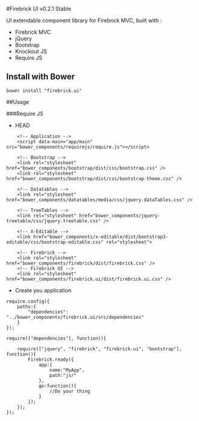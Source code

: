 #Firebrick UI v0.2.1 Stable

UI extendable component library for Firebrick MVC, built with :

* Firebrick MVC
* jQuery
* Bootstrap
* Knockout JS
* Require JS

## Install with Bower
```
bower install "firebrick.ui"
```
<!--
##Demo

Checkout the [Dashboard ](http://demo.firebrickjs.com) demo
-->
##Usage

###Require JS

* HEAD
```
	<!-- Application -->
	<script data-main="app/main" src="bower_components/requirejs/require.js"></script>
	
	<!-- Bootstrap -->
	<link rel="stylesheet" href="bower_components/bootstrap/dist/css/bootstrap.css" />
	<link rel="stylesheet" href="bower_components/bootstrap/dist/css/bootstrap-theme.css" />
	
	<!-- Datatables -->
	<link rel="stylesheet" href="bower_components/datatables/media/css/jquery.dataTables.css" />

	<!-- TreeTables -->
	<link rel="stylesheet" href="bower_components/jquery-treetable/css/jquery.treetable.css" />
	
	<!-- X-Editable -->
	<link href="bower_components/x-editable/dist/bootstrap3-editable/css/bootstrap-editable.css" rel="stylesheet">
	
	<!-- Firebrick -->
	<link rel="stylesheet" href="bower_components/firebrick/dist/firebrick.css" />
	<!-- Firebrick UI -->
	<link rel="stylesheet" href="bower_components/firebrick.ui/dist/firebrick.ui.css" />
```

* Create you application

```
require.config({
	paths:{
		"dependencies": "../bower_components/firebrick.ui/src/dependencies"
	}
});

require(["dependencies"], function(){
	
	require(["jquery", "firebrick", "firebrick-ui", "bootstrap"], function(){
		Firebrick.ready({
			app:{
				name:"MyApp",
				path:"js/"
			},
			go:function(){
				//Do your thing
			}
		});
    });
});
```

